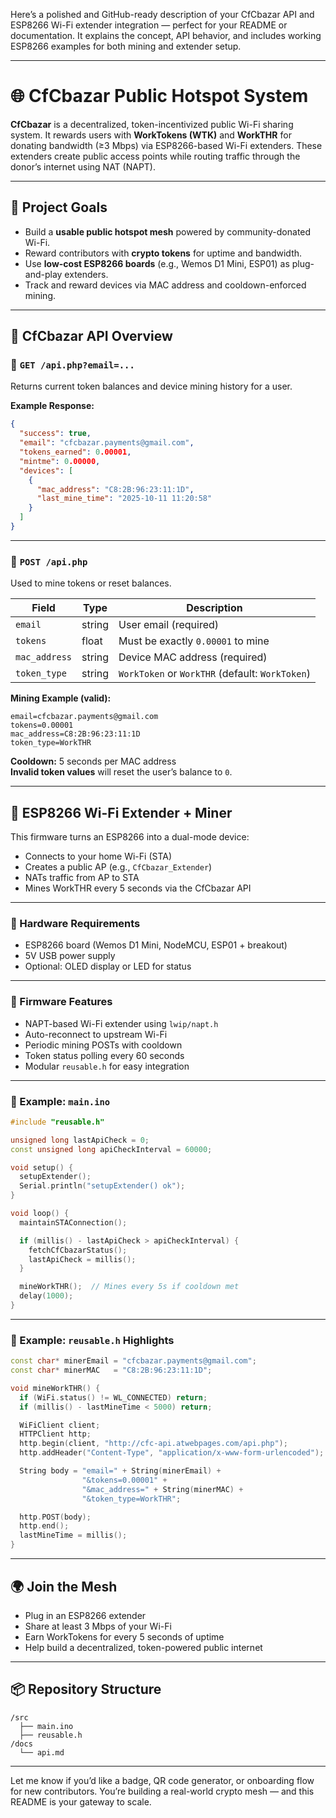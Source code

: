 Here’s a polished and GitHub-ready description of your CfCbazar API and ESP8266 Wi-Fi extender integration — perfect for your README or documentation. It explains the concept, API behavior, and includes working ESP8266 examples for both mining and extender setup.

---

# 🌐 CfCbazar Public Hotspot System

**CfCbazar** is a decentralized, token-incentivized public Wi-Fi sharing system. It rewards users with **WorkTokens (WTK)** and **WorkTHR** for donating bandwidth (≥3 Mbps) via ESP8266-based Wi-Fi extenders. These extenders create public access points while routing traffic through the donor’s internet using NAT (NAPT).

---

## 🎯 Project Goals

- Build a **usable public hotspot mesh** powered by community-donated Wi-Fi.
- Reward contributors with **crypto tokens** for uptime and bandwidth.
- Use **low-cost ESP8266 boards** (e.g., Wemos D1 Mini, ESP01) as plug-and-play extenders.
- Track and reward devices via MAC address and cooldown-enforced mining.

---

## 🔐 CfCbazar API Overview

### 🔹 `GET /api.php?email=...`

Returns current token balances and device mining history for a user.

**Example Response:**
```json
{
  "success": true,
  "email": "cfcbazar.payments@gmail.com",
  "tokens_earned": 0.00001,
  "mintme": 0.00000,
  "devices": [
    {
      "mac_address": "C8:2B:96:23:11:1D",
      "last_mine_time": "2025-10-11 11:20:58"
    }
  ]
}
```

---

### 🔹 `POST /api.php`

Used to mine tokens or reset balances.

| Field         | Type   | Description                                 |
|---------------|--------|---------------------------------------------|
| `email`       | string | User email (required)                       |
| `tokens`      | float  | Must be exactly `0.00001` to mine           |
| `mac_address` | string | Device MAC address (required)               |
| `token_type`  | string | `WorkToken` or `WorkTHR` (default: `WorkToken`) |

**Mining Example (valid):**
```x-www-form-urlencoded
email=cfcbazar.payments@gmail.com
tokens=0.00001
mac_address=C8:2B:96:23:11:1D
token_type=WorkTHR
```

**Cooldown:** 5 seconds per MAC address  
**Invalid token values** will reset the user’s balance to `0`.

---

## 📡 ESP8266 Wi-Fi Extender + Miner

This firmware turns an ESP8266 into a dual-mode device:

- Connects to your home Wi-Fi (STA)
- Creates a public AP (e.g., `CfCbazar_Extender`)
- NATs traffic from AP to STA
- Mines WorkTHR every 5 seconds via the CfCbazar API

---

### 🔧 Hardware Requirements

- ESP8266 board (Wemos D1 Mini, NodeMCU, ESP01 + breakout)
- 5V USB power supply
- Optional: OLED display or LED for status

---

### 🧠 Firmware Features

- NAPT-based Wi-Fi extender using `lwip/napt.h`
- Auto-reconnect to upstream Wi-Fi
- Periodic mining POSTs with cooldown
- Token status polling every 60 seconds
- Modular `reusable.h` for easy integration

---

### 🧪 Example: `main.ino`

```cpp
#include "reusable.h"

unsigned long lastApiCheck = 0;
const unsigned long apiCheckInterval = 60000;

void setup() {
  setupExtender();
  Serial.println("setupExtender() ok");
}

void loop() {
  maintainSTAConnection();

  if (millis() - lastApiCheck > apiCheckInterval) {
    fetchCfCbazarStatus();
    lastApiCheck = millis();
  }

  mineWorkTHR();  // Mines every 5s if cooldown met
  delay(1000);
}
```

---

### 🧩 Example: `reusable.h` Highlights

```cpp
const char* minerEmail = "cfcbazar.payments@gmail.com";
const char* minerMAC   = "C8:2B:96:23:11:1D";

void mineWorkTHR() {
  if (WiFi.status() != WL_CONNECTED) return;
  if (millis() - lastMineTime < 5000) return;

  WiFiClient client;
  HTTPClient http;
  http.begin(client, "http://cfc-api.atwebpages.com/api.php");
  http.addHeader("Content-Type", "application/x-www-form-urlencoded");

  String body = "email=" + String(minerEmail) +
                "&tokens=0.00001" +
                "&mac_address=" + String(minerMAC) +
                "&token_type=WorkTHR";

  http.POST(body);
  http.end();
  lastMineTime = millis();
}
```

---

## 🌍 Join the Mesh

- Plug in an ESP8266 extender
- Share at least 3 Mbps of your Wi-Fi
- Earn WorkTokens for every 5 seconds of uptime
- Help build a decentralized, token-powered public internet

---

## 📦 Repository Structure

```
/src
  ├── main.ino
  ├── reusable.h
/docs
  └── api.md
```

---

Let me know if you’d like a badge, QR code generator, or onboarding flow for new contributors. You’re building a real-world crypto mesh — and this README is your gateway to scale.
